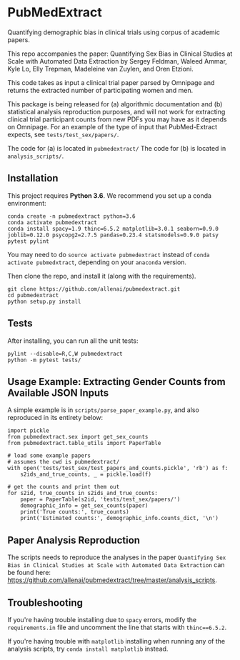 # PubMedExtract

Quantifying demographic bias in clinical trials using corpus of academic papers. 

This repo accompanies the paper: Quantifying Sex Bias in Clinical Studies at Scale with Automated Data Extraction by
Sergey Feldman, Waleed Ammar, Kyle Lo, Elly Trepman, Madeleine van Zuylen, and Oren Etzioni.

This code takes as input a clinical trial paper parsed by Omnipage and returns the extracted number
of participating women and men.

This package is being released for (a) algorithmic documentation and (b) statistical analysis reproduction purposes,
and will not work for extracting clinical trial participant counts from new PDFs you may have as it depends on
Omnipage. For an example of the type of input that PubMed-Extract expects, see `tests/test_sex/papers/`.

The code for (a) is located in `pubmedextract/` The code for (b) is located in `analysis_scripts/`.


## Installation

This project requires **Python 3.6**.  We recommend you set up a conda environment:
 
```
conda create -n pubmedextract python=3.6
conda activate pubmedextract
conda install spacy=1.9 thinc=6.5.2 matplotlib=3.0.1 seaborn=0.9.0 joblib=0.12.0 psycopg2=2.7.5 pandas=0.23.4 statsmodels=0.9.0 patsy pytest pylint
```
You may need to do `source activate pubmedextract` instead of `conda activate pubmedxtract`, depending on your `anaconda` version.


Then clone the repo, and install it (along with the requirements).

```
git clone https://github.com/allenai/pubmedextract.git
cd pubmedextract
python setup.py install
```


## Tests

After installing, you can run all the unit tests:

```
pylint --disable=R,C,W pubmedextract
python -m pytest tests/
```


## Usage Example: Extracting Gender Counts from Available JSON Inputs
A simple example is in `scripts/parse_paper_example.py`, and also reproduced in its entirety below:

```
import pickle
from pubmedextract.sex import get_sex_counts
from pubmedextract.table_utils import PaperTable

# load some example papers
# assumes the cwd is pubmedextract/
with open('tests/test_sex/test_papers_and_counts.pickle', 'rb') as f:
    s2ids_and_true_counts, _ = pickle.load(f)

# get the counts and print them out
for s2id, true_counts in s2ids_and_true_counts:
    paper = PaperTable(s2id, 'tests/test_sex/papers/')
    demographic_info = get_sex_counts(paper)
    print('True counts:', true_counts)
    print('Estimated counts:', demographic_info.counts_dict, '\n')
```


## Paper Analysis Reproduction
The scripts needs to reproduce the analyses in the paper `Quantifying Sex Bias in Clinical Studies at Scale with Automated Data Extraction` can be found here: https://github.com/allenai/pubmedextract/tree/master/analysis_scripts.


## Troubleshooting
If you're having trouble installing due to `spacy` errors, modify the `requirements.in` file and uncomment the line that starts with `thinc==6.5.2`.

If you're having trouble with `matplotlib` installing when running any of the analysis scripts, try `conda install matplotlib` instead.
